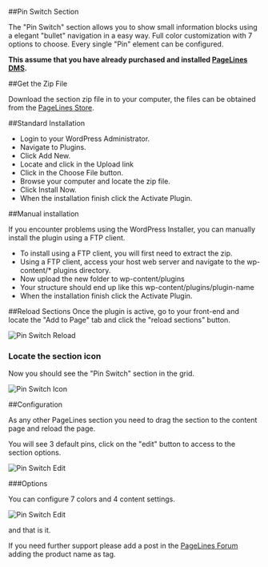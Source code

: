 ##Pin Switch Section

The "Pin Switch" section allows you to show small information blocks using a elegant "bullet" navigation in a easy way. Full color customization with 7 options to choose. Every single "Pin" element can be configured.

**This assume that you have already purchased and installed [PageLines DMS][1].**

##Get the Zip File

Download the section zip file in to your computer, the files can be obtained from the [PageLines Store][2].

##Standard Installation

* Login to your WordPress Administrator.
* Navigate to Plugins.
* Click Add New.
* Locate and click in the Upload link
* Click in the Choose File button.
* Browse your computer and locate the zip file.
* Click Install Now.
* When the installation finish click the Activate Plugin.

##Manual installation

If you encounter problems using the WordPress  Installer, you can manually install the plugin using a FTP client.

* To install using a FTP client, you will first need to extract the zip.
* Using a FTP client, access your host web server and navigate to the wp-content/* plugins directory.
* Now upload the new folder to wp-content/plugins
* Your structure should end up like this wp-content/plugins/plugin-name
* When the installation finish click the Activate Plugin.

##Reload Sections
Once the plugin is active, go to your front-end and locate the "Add to Page" tab and click the "reload sections" button.

![Pin Switch Reload][3]

### Locate the section icon
Now you should see the "Pin Switch" section in the grid.

![Pin Switch Icon][4]

##Configuration

As any other PageLines section you need to drag the section to the content page and reload the page.

You will see 3 default pins, click on the "edit" button to access to the section options.

![Pin Switch Edit][5]

###Options

You can configure 7 colors and 4 content settings.

![Pin Switch Edit][6]

and that is it.

If you need further support please add a post in the [PageLines Forum][7] adding the product name as tag.


  [1]: http://www.pagelines.com/shop/core/dms/
  [2]: https://www.pagelines.com/my-account/
  [3]: http://enriquechavez.co/wp-content/uploads/2014/07/pin-switch-reload.png
  [4]: http://enriquechavez.co/wp-content/uploads/2014/07/pin-switch-icon.png
  [5]: http://enriquechavez.co/wp-content/uploads/2014/07/pin-switch-edit.png
  [6]: http://enriquechavez.co/wp-content/uploads/2014/07/pin-switch-options.png
  [7]: http://forum.pagelines.com/forum/87-products-by-enrique/
  [8]: http://enriquechavez.co/wp-content/uploads/2014/07/pinswitch-documentation.pdf